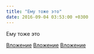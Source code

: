 ```yaml
---
title: "Ему тоже это"
date: 2016-09-04 03:53:00 +0300
---
```


Ему тоже это


[Вложение](/assets/vk_photos/1/iti--pPZ5zU.jpg)
[Вложение](/assets/vk_photos/1/_IM2JCpDKxg.jpg)
[Вложение](/assets/vk_photos/1/7_DZNd2svyk.jpg)
